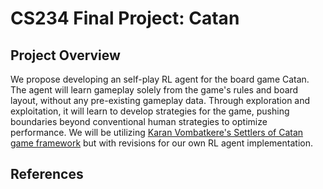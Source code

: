 # **CS234 Final Project: Catan**

## Project Overview
We propose developing an self-play RL agent for the board game Catan. The agent will learn gameplay solely from the game's rules and board layout, without any pre-existing gameplay data. Through exploration and exploitation, it will learn to develop strategies for the game, pushing boundaries beyond conventional human strategies to optimize performance. We will be utilizing [Karan Vombatkere's Settlers of Catan game framework](https://github.com/kvombatkere/Catan-AI/tree/master) but with revisions for our own RL agent implementation.

## References

